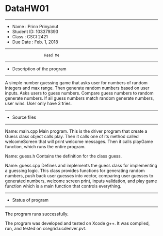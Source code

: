 # DataHW01

*******************************************************
*  Name      :  Prinn Prinyanut
*  Student ID:  103379393
*  Class     :  CSCI 2421
*  Due Date  :  Feb. 1, 2018
*******************************************************


                      Read Me


*******************************************************
*  Description of the program
*******************************************************

A simple number guessing game that asks user for numbers of random integers
and max range. Then generate random numbers based on user inputs. Asks users
to guess numbers. Compare guess numbers to random generate numbers.
If all guess numbers match random generate numbers, user wins. User only have 3 tries.

*******************************************************
*  Source files
*******************************************************

Name: main.cpp
   Main program. This is the driver program that create a Guess class object
   calls play. Then it calls one of its method called welcomeScreen that will print
   welcome messages. Then it calls playGame function, which runs the entire program.

Name: guess.h
   Contains the definition for the class guess.

Name: guess.cpp
   Defines and implements the guess class for implementing a guessing logic.
   This class provides functions for generating random numbers, push back user
   guesses into vector, comparing user guesses to generated numbers, welcome screen
   print, inputs validation, and play game function which is a main function that controls everything.


*******************************************************
*  Status of program
*******************************************************

   The program runs successfully.

   The program was developed and tested on Xcode g++.  It was
   compiled, run, and tested on csegrid.ucdenver.pvt.
